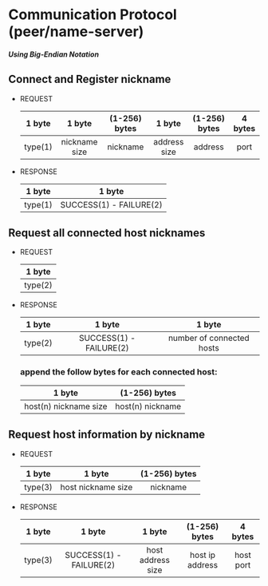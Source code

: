# Communication Protocol (peer/name-server)

##### Using Big-Endian Notation

## Connect and Register nickname

-   REQUEST

    | 1 byte  |    1 byte     | (1-256) bytes |    1 byte    | (1-256) bytes | 4 bytes |
    | :-----: | :-----------: | :-----------: | :----------: | :-----------: | :-----: |
    | type(1) | nickname size |   nickname    | address size |    address    |  port   |

-   RESPONSE

    | 1 byte  |         1 byte          |
    | :-----: | :---------------------: |
    | type(1) | SUCCESS(1) - FAILURE(2) |

## Request all connected host nicknames

-   REQUEST

    | 1 byte  |
    | :-----: |
    | type(2) |

-   RESPONSE

    | 1 byte  |         1 byte          |          1 byte           |
    | :-----: | :---------------------: | :-----------------------: |
    | type(2) | SUCCESS(1) - FAILURE(2) | number of connected hosts |

    ### append the follow bytes for each connected host:

    |        1 byte         |  (1-256) bytes   |
    | :-------------------: | :--------------: |
    | host(n) nickname size | host(n) nickname |

## Request host information by nickname

-   REQUEST

    | 1 byte  |       1 byte       | (1-256) bytes |
    | :-----: | :----------------: | :-----------: |
    | type(3) | host nickname size |   nickname    |

-   RESPONSE

    | 1 byte  |         1 byte          |      1 byte       |  (1-256) bytes  |  4 bytes  |
    | :-----: | :---------------------: | :---------------: | :-------------: | :-------: |
    | type(3) | SUCCESS(1) - FAILURE(2) | host address size | host ip address | host port |
